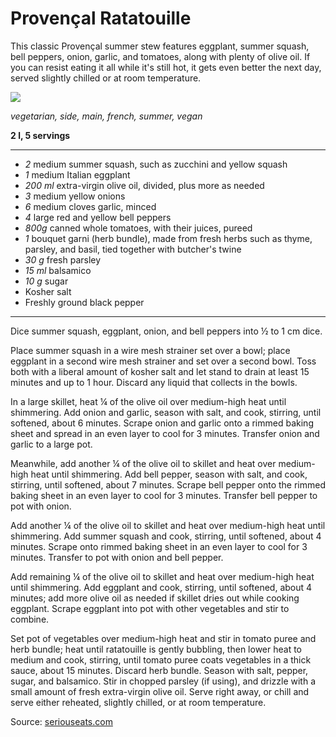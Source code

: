 # Provençal Ratatouille

This classic Provençal summer stew features eggplant, summer squash, bell peppers, onion, garlic, and tomatoes, along with plenty of olive oil. If you can resist eating it all while it's still hot, it gets even better the next day, served slightly chilled or at room temperature.

<img src="https://www.seriouseats.com/recipes/images/2015/08/20150803-ratatouille-vicky-wasik-8.jpg" />

*vegetarian, side, main, french, summer, vegan*

**2 l, 5 servings**

---

- *2* medium summer squash, such as zucchini and yellow squash
- *1* medium Italian eggplant
- *200 ml* extra-virgin olive oil, divided, plus more as needed
- *3* medium yellow onions
- *6* medium cloves garlic, minced
- *4* large red and yellow bell peppers
- *800g* canned whole tomatoes, with their juices, pureed
- *1* bouquet garni (herb bundle), made from fresh herbs such as thyme, parsley, and basil, tied together with butcher's twine
- *30 g* fresh parsley
- *15 ml* balsamico
- *10 g* sugar
- Kosher salt
- Freshly ground black pepper

---

Dice summer squash, eggplant, onion, and bell peppers into ½ to 1 cm dice.

Place summer squash in a wire mesh strainer set over a bowl; place eggplant in a second wire mesh strainer and set over a second bowl. Toss both with a liberal amount of kosher salt and let stand to drain at least 15 minutes and up to 1 hour. Discard any liquid that collects in the bowls.

In a large skillet, heat ¼ of the olive oil over medium-high heat until shimmering. Add onion and garlic, season with salt, and cook, stirring, until softened, about 6 minutes. Scrape onion and garlic onto a rimmed baking sheet and spread in an even layer to cool for 3 minutes. Transfer onion and garlic to a large pot.

Meanwhile, add another ¼ of the olive oil to skillet and heat over medium-high heat until shimmering. Add bell pepper, season with salt, and cook, stirring, until softened, about 7 minutes. Scrape bell pepper onto the rimmed baking sheet in an even layer to cool for 3 minutes. Transfer bell pepper to pot with onion.

Add another ¼ of the olive oil to skillet and heat over medium-high heat until shimmering. Add summer squash and cook, stirring, until softened, about 4 minutes. Scrape onto rimmed baking sheet in an even layer to cool for 3 minutes. Transfer to pot with onion and bell pepper.

Add remaining ¼ of the olive oil to skillet and heat over medium-high heat until shimmering. Add eggplant and cook, stirring, until softened, about 4 minutes; add more olive oil as needed if skillet dries out while cooking eggplant. Scrape eggplant into pot with other vegetables and stir to combine.

Set pot of vegetables over medium-high heat and stir in tomato puree and herb bundle; heat until ratatouille is gently bubbling, then lower heat to medium and cook, stirring, until tomato puree coats vegetables in a thick sauce, about 15 minutes. Discard herb bundle. Season with salt, pepper, sugar, and balsamico. Stir in chopped parsley (if using), and drizzle with a small amount of fresh extra-virgin olive oil. Serve right away, or chill and serve either reheated, slightly chilled, or at room temperature.

Source: [seriouseats.com](https://www.seriouseats.com/recipes/2015/08/ratatouille-provence-vegetable-stew-recipe.html)